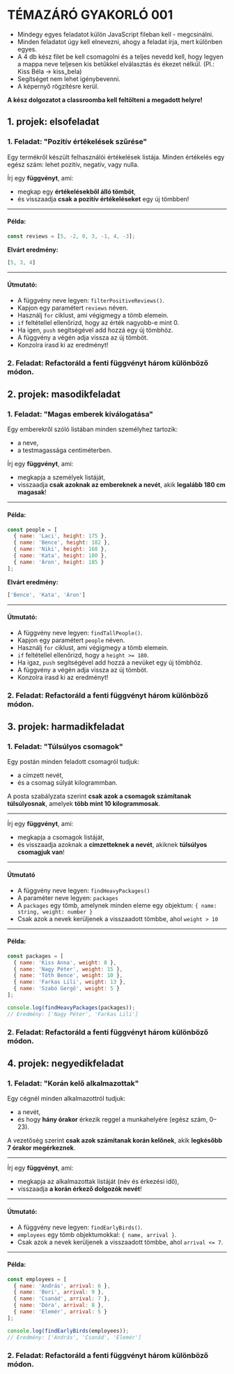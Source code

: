 # TÉMAZÁRÓ GYAKORLÓ 001

- Mindegy egyes feladatot külön JavaScript fileban kell - megcsinálni.
- Minden feladatot úgy kell elnevezni, ahogy a feladat írja, mert különben egyes.
- A 4 db kész filet be kell csomagolni és a teljes nevedd kell, hogy legyen a mappa neve teljesen kis betűkkel elválasztás és ékezet nélkül. (Pl.: Kiss Béla -> kiss_bela)
- Segítséget nem lehet igénybevenni.
- A képernyő rögzítésre kerül.

**A kész dolgozatot a classroomba kell feltölteni a megadott helyre!**

## 1. projek: elsofeladat

### 1. Feladat: "Pozitív értékelések szűrése"

Egy termékről készült felhasználói értékelések listája.
Minden értékelés egy egész szám: lehet pozitív, negatív, vagy nulla.

Írj egy **függvényt**, ami:

* megkap egy **értékelésekből álló tömböt**,
* és visszaadja **csak a pozitív értékeléseket** egy új tömbben!

---

#### Példa:

```javascript
const reviews = [5, -2, 0, 3, -1, 4, -3];
```

**Elvárt eredmény:**

```javascript
[5, 3, 4]
```

---

#### Útmutató:

* A függvény neve legyen: `filterPositiveReviews()`.
* Kapjon egy paramétert `reviews` néven.
* Használj `for` ciklust, ami végigmegy a tömb elemein.
* `if` feltétellel ellenőrizd, hogy az érték nagyobb-e mint 0.
* Ha igen, `push` segítségével add hozzá egy új tömbhöz.
* A függvény a végén adja vissza az új tömböt.
* Konzolra írasd ki az eredményt!

### 2. Feladat: Refactoráld a fenti függvényt három különböző módon.

## 2. projek: masodikfeladat

### 1. Feladat: "Magas emberek kiválogatása"

Egy emberekről szóló listában minden személyhez tartozik:

* a neve,
* a testmagassága centiméterben.

Írj egy **függvényt**, ami:

* megkapja a személyek listáját,
* visszaadja **csak azoknak az embereknek a nevét**, akik **legalább 180 cm magasak**!

---

#### Példa:

```javascript
const people = [
  { name: 'Laci', height: 175 },
  { name: 'Bence', height: 182 },
  { name: 'Niki', height: 168 },
  { name: 'Kata', height: 180 },
  { name: 'Áron', height: 185 }
];
```

**Elvárt eredmény:**

```javascript
['Bence', 'Kata', 'Áron']
```

---

#### Útmutató:

* A függvény neve legyen: `findTallPeople()`.
* Kapjon egy paramétert `people` néven.
* Használj `for` ciklust, ami végigmegy a tömb elemein.
* `if` feltétellel ellenőrizd, hogy a `height >= 180`.
* Ha igaz, `push` segítségével add hozzá a nevüket egy új tömbhöz.
* A függvény a végén adja vissza az új tömböt.
* Konzolra írasd ki az eredményt!


### 2. Feladat: Refactoráld a fenti függvényt három különböző módon.

## 3. projek: harmadikfeladat

### 1. Feladat: "Túlsúlyos csomagok"

Egy postán minden feladott csomagról tudjuk:

* a címzett nevét,
* és a csomag súlyát kilogrammban.

A posta szabályzata szerint **csak azok a csomagok számítanak túlsúlyosnak**, amelyek **több mint 10 kilogrammosak**.

---

Írj egy **függvényt**, ami:

* megkapja a csomagok listáját,
* és visszaadja azoknak a **címzetteknek a nevét**, akiknek **túlsúlyos csomagjuk van**!

---

#### Útmutató

* A függvény neve legyen: `findHeavyPackages()`
* A paraméter neve legyen: `packages`
* A `packages` egy tömb, amelynek minden eleme egy objektum: `{ name: string, weight: number }`
* Csak azok a nevek kerüljenek a visszaadott tömbbe, ahol `weight > 10`

---

#### Példa:

```javascript
const packages = [
  { name: 'Kiss Anna', weight: 8 },
  { name: 'Nagy Péter', weight: 15 },
  { name: 'Tóth Bence', weight: 10 },
  { name: 'Farkas Lili', weight: 13 },
  { name: 'Szabó Gergő', weight: 5 }
];

console.log(findHeavyPackages(packages));
// Eredmény: ['Nagy Péter', 'Farkas Lili']
```

### 2. Feladat: Refactoráld a fenti függvényt három különböző módon.

## 4. projek: negyedikfeladat

### 1. Feladat: "Korán kelő alkalmazottak"

Egy cégnél minden alkalmazottról tudjuk:

* a nevét,
* és hogy **hány órakor** érkezik reggel a munkahelyére (egész szám, 0–23).

A vezetőség szerint **csak azok számítanak korán kelőnek**, akik **legkésőbb 7 órakor megérkeznek**.

---

Írj egy **függvényt**, ami:

* megkapja az alkalmazottak listáját (név és érkezési idő),
* visszaadja **a korán érkező dolgozók nevét**!

---

#### Útmutató:

* A függvény neve legyen: `findEarlyBirds()`.
* `employees` egy tömb objektumokkal: `{ name, arrival }`.
* Csak azok a nevek kerüljenek a visszaadott tömbbe, ahol `arrival <= 7`.

---

#### Példa:

```javascript
const employees = [
  { name: 'András', arrival: 6 },
  { name: 'Bori', arrival: 9 },
  { name: 'Csanád', arrival: 7 },
  { name: 'Dóra', arrival: 8 },
  { name: 'Elemér', arrival: 5 }
];

console.log(findEarlyBirds(employees));
// Eredmény: ['András', 'Csanád', 'Elemér']
```

### 2. Feladat: Refactoráld a fenti függvényt három különböző módon.



